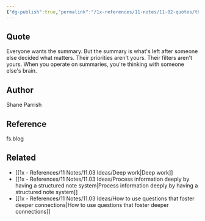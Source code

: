 ```yaml
---
{"dg-publish":true,"permalink":"/1x-references/11-notes/11-02-quotes/the-summary-is-what-is-left-after-someone-else-decided-on-what-matters-shane-parrish/","title":"The summary is what is left after someone else decided on what matters - Shane Parrish","created":"2025-06-30T14:53:31.270+03:00","updated":"2025-06-30T15:04:39.965+03:00"}
---
```



## Quote
Everyone wants the summary. But the summary is what's left after someone else decided what matters. Their priorities aren't yours. Their filters aren't yours. When you operate on summaries, you're thinking with someone else's brain.

## Author
Shane Parrish

## Reference
fs.blog

## Related
- [[1x - References/11 Notes/11.03 Ideas/Deep work\|Deep work]]
- [[1x - References/11 Notes/11.03 Ideas/Process information deeply by having a structured note system\|Process information deeply by having a structured note system]]
- [[1x - References/11 Notes/11.03 Ideas/How to use questions that foster deeper connections\|How to use questions that foster deeper connections]]